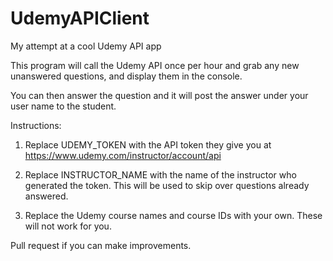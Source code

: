 # UdemyAPIClient
My attempt at a cool Udemy API app

This program will call the Udemy API once per hour and grab any new unanswered questions, and display them in the console.

You can then answer the question and it will post the answer under your user name to the student.

Instructions:
1) Replace UDEMY_TOKEN with the API token they give you at https://www.udemy.com/instructor/account/api

2) Replace INSTRUCTOR_NAME with the name of the instructor who generated the token. This will be used to skip over questions already answered.

3) Replace the Udemy course names and course IDs with your own. These will not work for you.

Pull request if you can make improvements.

